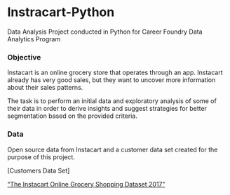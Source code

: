 # Instracart-Python
Data Analysis Project conducted in Python for Career Foundry Data Analytics Program

### Objective
Instacart is an online grocery store that operates through an app. 
Instacart already has very good sales, but they want to uncover more
information about their sales patterns. 
  
The task is to perform an initial data and exploratory analysis of some of their data 
in order to derive insights and suggest strategies for better segmentation based on the provided criteria.

### Data
Open source data from Instacart and a customer data set created for the purpose of this project.

[Customers Data Set]

[“The Instacart Online Grocery Shopping Dataset
2017”](https://www.instacart.com/datasets/grocery-shopping-2017)
